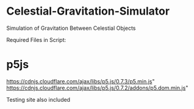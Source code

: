 # Celestial-Gravitation-Simulator
Simulation of Gravitation Between Celestial Objects

Required Files in Script:
# p5js
https://cdnjs.cloudflare.com/ajax/libs/p5.js/0.7.3/p5.min.js"
https://cdnjs.cloudflare.com/ajax/libs/p5.js/0.7.2/addons/p5.dom.min.js"

Testing site also included
